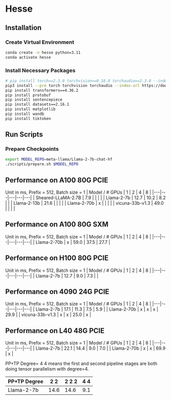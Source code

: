 # Hesse
## Installation
### Create Virtual Environment
``` bash
conda create -n hesse python=3.11
conda activate hesse
```

### Install Necessary Packages

``` bash
# pip install torch==2.3.0 torchvision==0.18.0 torchaudio==2.3.0 --index-url https://download.pytorch.org/whl/cu121
pip3 install --pre torch torchvision torchaudio --index-url https://download.pytorch.org/whl/nightly/cu121
pip install transformers==4.36.2
pip install protobuf
pip install sentencepiece
pip install datasets==2.16.1
pip install matplotlib
pip install wandb
pip install tiktoken
```

## Run Scripts
### Prepare Checkpoints
```bash
export MODEL_REPO=meta-llama/Llama-2-7b-chat-hf
./scripts/prepare.sh $MODEL_REPO
```


## Performance on A100 80G PCIE
Unit in ms, Prefix = 512, Batch size = 1
| Model / # GPUs | 1 | 2 | 4 | 8 |
|---|---|---|---|---|
| Sheared-LLaMA-2.7B  |  7.9 |   |   |  |
| Llama-2-7b  | 12.7  | 10.2  | 8.2  |   |
| Llama-2-13b  | 21.6 |   |   |   |
| Llama-2-70b | x  |   |   |   |
| vicuna-33b-v1.3 | 49.0  |   |   |   |

## Performance on A100 80G SXM
Unit in ms, Prefix = 512, Batch size = 1
| Model / # GPUs | 1 | 2 | 4 | 8 |
|---|---|---|---|---|
| Llama-2-70b | x  | 59.0 | 37.5  | 27.7 |

## Performance on H100 80G PCIE
Unit in ms, Prefix = 512, Batch size = 1
| Model / # GPUs | 1 | 2 | 4 | 8 |
|---|---|---|---|---|
| Llama-2-7b  | 12.7  | 9.0  | 7.3  |   |

## Performance on 4090 24G PCIE
Unit in ms, Prefix = 512, Batch size = 1
| Model / # GPUs | 1 | 2 | 4 | 8 |
|---|---|---|---|---|
| Llama-2-7b  | 17.1  | 11.3  | 7.5  | 5.9  |
| Llama-2-70b | x  |  x | x  | 29.9  |
| vicuna-33b-v1.3 | x  | x  | 25.0  | x  |

## Performance on L40 48G PCIE
Unit in ms, Prefix = 512, Batch size = 1
| Model / # GPUs | 1 | 2 | 4 | 8 |
|---|---|---|---|---|
| Llama-2-7b  | 22.1  | 14.4  | 9.0  | 7.0  |
| Llama-2-70b | x  |  x | 69.9  | x  |

PP+TP Degree= 4 4 means the first and second pipeline stages are both doing tensor parallelism with degree=4.

| PP+TP Degree | 2 2 | 2 2 2 | 4 4 |
|---|---|---|---|
| Llama-2-7b  | 14.6  | 14.6 | 9.1 |